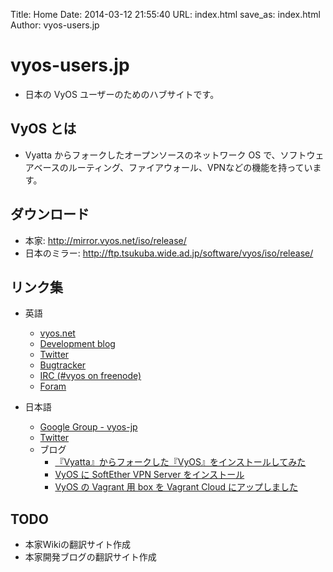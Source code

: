 Title: Home
Date: 2014-03-12 21:55:40
URL: index.html
save_as: index.html
Author: vyos-users.jp

vyos-users.jp
=============

* 日本の VyOS ユーザーのためのハブサイトです。

VyOS とは
---------

* Vyatta からフォークしたオープンソースのネットワーク OS で、ソフトウェアベースのルーティング、ファイアウォール、VPNなどの機能を持っています。

ダウンロード
------------

* 本家: <http://mirror.vyos.net/iso/release/>
* 日本のミラー: <http://ftp.tsukuba.wide.ad.jp/software/vyos/iso/release/>

リンク集
--------

* 英語
    * [vyos.net](http://vyos.net/)
    * [Development blog](http://vyos-dev.tumblr.com/)
    * [Twitter](https://twitter.com/vyos_dev)
    * [Bugtracker](http://bugzilla.vyos.net/)
    * [IRC (#vyos on freenode)](https://webchat.freenode.net/?channels=#vyos)
    * [Foram](http://forum.vyos.net/)

* 日本語
    * [Google Group - vyos-jp](http://groups.google.com/d/forum/vyos-jp)
    * [Twitter](https://twitter.com/vyosjp)
    * ブログ
        * [『Vyatta』からフォークした『VyOS』をインストールしてみた](http://orebibou.blogspot.jp/2014/01/vyattavyos.html)
        * [VyOS に SoftEther VPN Server をインストール](http://www.higebu.com/blog/2014/03/08/how-to-install-softether-vpn-server-to-vyos/)
        * [VyOS の Vagrant 用 box を Vagrant Cloud にアップしました](http://www.higebu.com/blog/2014/03/13/put-vyos-box-to-vagrant-cloud/)

TODO
----

* 本家Wikiの翻訳サイト作成
* 本家開発ブログの翻訳サイト作成

